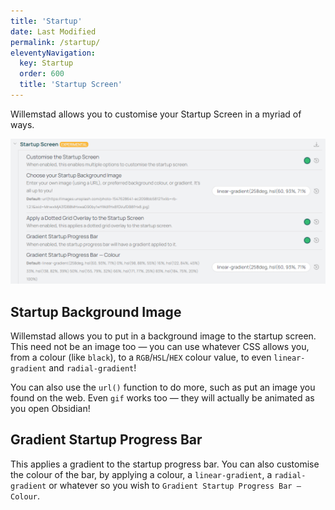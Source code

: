 ```yaml
---
title: 'Startup'
date: Last Modified 
permalink: /startup/
eleventyNavigation:
  key: Startup
  order: 600
  title: 'Startup Screen'
---
```


Willemstad allows you to customise your Startup Screen in a myriad of ways.

![](/content/images/ss-startup.png)

## Startup Background Image
Willemstad allows you to put in a background image to the startup screen. This need not be an image too — you can use whatever CSS allows you, from a colour (like `black`), to a `RGB`/`HSL`/`HEX` colour value, to even `linear-gradient` and `radial-gradient`!

You can also use the `url()` function to do more, such as put an image you found on the web. Even `gif` works too — they will actually be animated as you open Obsidian!


## Gradient Startup Progress Bar
This applies a gradient to the startup progress bar. You can also customise the colour of the bar, by applying a colour, a `linear-gradient`, a `radial-gradient` or whatever so you wish to `Gradient Startup Progress Bar — Colour`.